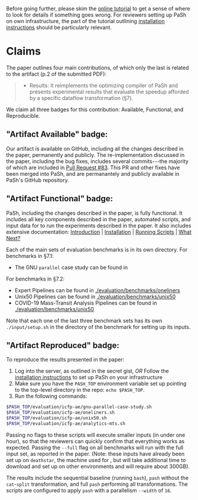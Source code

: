
Before going further, please skim the [online tutorial](https://github.com/andromeda/pash/blob/icfp-ae/docs/tutorial.md) to get a sense of where to look for details if something goes wrong. For reviewers setting up PaSh on own infrastructure, the part of the tutorial outlining [installation instructions](https://github.com/andromeda/pash/blob/icfp-ae/docs/tutorial.md#installation) should be particularly relevant.

# Claims

The paper outlines four main contributions, of which only the last is related to the artifact (p.2 of the submitted PDF):

> * Results: It reimplements the optimizing compiler of PaSh and presents experimental results that evaluate the speedup afforded by a specific dataflow transformation (§7).

We claim all three badges for this contribution: Available, Functional, and Reproducible.

##  "Artifact Available" badge: 

Our artifact is available on GitHub, including all the changes described in the paper, permanently and publicly. The re-implementation discussed in the paper, including the bug fixes, includes several commits---the majority of which are included in [Pull Request #83](https://github.com/andromeda/pash/commit/94b09e71316e8a0b10e0b6450a0b2953a04a71df). This PR and other fixes have been merged into PaSh, and are permanantely and publicly available in PaSh's GitHub repository.

##  "Artifact Functional" badge: 

PaSh, including the changes described in the paper, is fully functional. It includes all key components described in the paper, automated scripts, and input data for to run the experiments described in the paper. It also includes extensive documentation: [Introduction](https://github.com/andromeda/pash/blob/icfp-ae/docs/tutorial.md#introduction) | [Installation](https://github.com/andromeda/pash/blob/icfp-ae/docs/tutorial.md#installation) | [Running Scripts](https://github.com/andromeda/pash/blob/icfp-ae/docs/tutorial.md#running-scripts) | [What Next?](https://github.com/andromeda/pash/blob/icfp-ae/docs/tutorial.md#what-next)

Each of the main sets of evaluation benchmarks is in its own directory. For benchmarks in §7.1:

* The GNU `parallel` case study can be found in [ ](https://github.com/andromeda/pash/blob/icfp-ae/evaluation/icfp-ae/gnu-parallel-case-study.sh)

For benchmarks in §7.2:

* Expert Pipelines can be found in [./evaluation/benchmarks/oneliners](https://github.com/andromeda/pash/tree/icfp-ae/evaluation/benchmarks/oneliners)
* Unix50 Pipelines can be found in [./evaluation/benchmarks/unix50](https://github.com/andromeda/pash/tree/icfp-ae/evaluation/benchmarks/unix50)
* COVID-19 Mass-Transit Analysis Pipelines can be found in [./evaluation/benchmarks/unix50](https://github.com/andromeda/pash/tree/icfp-ae/evaluation/benchmarks/analytics-mts)

Note that each one of the last three benchmark sets has its own `./input/setup.sh` in the directory of the benchmark for setting up its inputs.

##  "Artifact Reproduced" badge: 

To reproduce the results presented in the paper:
1. Log into the server, as outlined in the secret gist, _OR_ Follow the [installation instructions](https://github.com/andromeda/pash/blob/icfp-ae/docs/tutorial.md#installation) to set up PaSh on your infrastructure
2. Make sure you have the `PASH_TOP` environment variable set up pointing to the top-level directory in the repo: `echo $PASH_TOP`.
3. Run the following commands:

```sh
$PASH_TOP/evaluation/icfp-ae/gnu-parallel-case-study.sh
$PASH_TOP/evaluation/icfp-ae/oneliners.sh
$PASH_TOP/evaluation/icfp-ae/unix50.sh
$PASH_TOP/evaluation/icfp-ae/analytics-mts.sh
```

Passing no flags to these scripts will execute smaller inputs (in under one hour), so that the reviewers can quickly confirm that everything works as expected.
Passing the `--full` flag on all benchmarks will run with the full input set, as reported in the paper.
(Note: these inputs have already been set up on `deathstar`, the machine used for , but will take additional time to download and set up on other environments and will require about 300GB).

The results include the sequential baseline (running `bash`), `pash` without the `cat`-`split` transformation, and full `pash` performing all transformations. The scripts are configured to apply `pash` with a parallelism `--width` of `16`.

